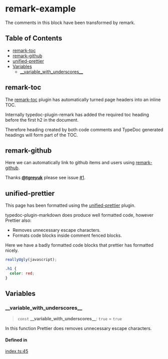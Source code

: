# remark-example

The comments in this block have been transformed by remark.

## Table of Contents

- [remark-toc](#remark-toc)
- [remark-github](#remark-github)
- [unified-prettier](#unified-prettier)
- [Variables](#variables)
  - [\_\_variable_with_underscores\_\_](#__variable_with_underscores__)

## remark-toc

The [remark-toc](https://github.com/remarkjs/remark-toc) plugin has automatically turned page headers into an inline TOC.

Internally typedoc-plugin-remark has added the required toc heading before the first h2 in the document.

Therefore heading created by both code comments and TypeDoc generated headings will form part of the TOC.

## remark-github

Here we can automatically link to github items and users using [remark-github](https://github.com/remarkjs/remark-github).

Thanks [**@tgreyuk**](https://github.com/tgreyuk) please see issue [#1](https://github.com/typedoc2md/typedoc-plugin-markdown/issues/1).

## unified-prettier

This page has been formatted using the [unified-prettier](https://www.npmjs.com/package/unified-prettier) plugin.

typedoc-plugin-markdown does produce well formatted code, however Prettier also:

- Removes unnecessary escape characters.
- Formats code blocks inside comment fenced blocks.

Here we have a badly formatted code blocks that prettier has formatted nicely.

```js
reallyUgly(javascript);
```

```css
.h1 {
  color: red;
}
```

## Variables

### \_\_variable_with_underscores\_\_

> `const` **\_\_variable_with_underscores\_\_**: `true` = `true`

In this function Prettier does removes unnecessary escape characters.

#### Defined in

[index.ts:45](https://github.com/typedoc2md/typedoc-plugin-markdown-examples/blob/main/examples/09-remark-example/src/index.ts#L45)
